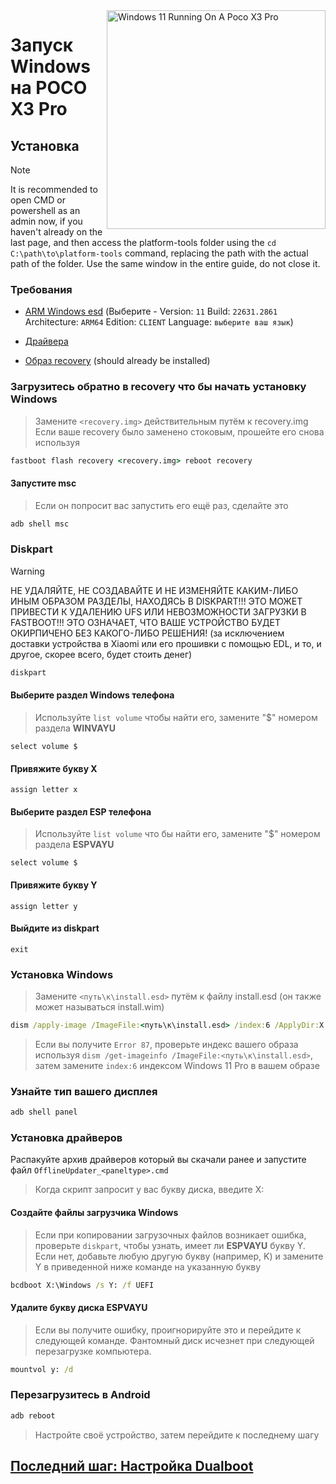 <img align="right" src="https://github.com/woa-vayu/src_vayu_windows/blob/main/2Poco X3 Pro Windows.png" width="350" alt="Windows 11 Running On A Poco X3 Pro">

# Запуск Windows на POCO X3 Pro

## Установка 
> [!NOTE]
> It is recommended to open CMD or powershell as an admin now, if you haven't already on the last page, and then access the platform-tools folder using the `cd C:\path\to\platform-tools` command, replacing the path with the actual path of the folder.
> Use the same window in the entire guide, do not close it.

### Требования 
- [ARM Windows esd](https://worproject.com/esd) (Выберите - Version:  ```11``` Build:  ```22631.2861``` Architecture:  ```ARM64``` Edition:  ```CLIENT``` Language:  ```выберите ваш язык```)

- [Драйвера](https://github.com/woa-vayu/Vayu-Drivers/releases/latest)

- [Образ recovery](https://github.com/woa-vayu-archive/Port-Windows-11-POCO-X3-Pro/releases/tag/Recoveries) (should already be installed)

### Загрузитесь обратно в recovery что бы начать установку Windows
> Замените `<recovery.img>` действительным путём к recovery.img
> Если ваше recovery было заменено стоковым, прошейте его снова используя
```cmd
fastboot flash recovery <recovery.img> reboot recovery
```

#### Запустите msc 
> Если он попросит вас запустить его ещё раз, сделайте это
```cmd
adb shell msc
```

### Diskpart
> [!WARNING]
> НЕ УДАЛЯЙТЕ, НЕ СОЗДАВАЙТЕ И НЕ ИЗМЕНЯЙТЕ КАКИМ-ЛИБО ИНЫМ ОБРАЗОМ РАЗДЕЛЫ, НАХОДЯСЬ В DISKPART!!! ЭТО МОЖЕТ ПРИВЕСТИ К УДАЛЕНИЮ UFS ИЛИ НЕВОЗМОЖНОСТИ ЗАГРУЗКИ В FASTBOOT!!! ЭТО ОЗНАЧАЕТ, ЧТО ВАШЕ УСТРОЙСТВО БУДЕТ ОКИРПИЧЕНО БЕЗ КАКОГО-ЛИБО РЕШЕНИЯ! (за исключением доставки устройства в Xiaomi или его прошивки с помощью EDL, и то, и другое, скорее всего, будет стоить денег)

```cmd
diskpart
```

#### Выберите раздел Windows телефона
> Используйте `list volume` чтобы найти его, замените "$" номером раздела **WINVAYU**
```diskpart
select volume $
```

#### Привяжите букву X
```diskpart
assign letter x
```

#### Выберите раздел ESP телефона
> Используйте `list volume` что бы найти его, замените "$" номером раздела **ESPVAYU**
```diskpart
select volume $
```

#### Привяжите букву Y
```diskpart
assign letter y
```

#### Выйдите из diskpart
```diskpart
exit
```

### Установка Windows
> Замените `<путь\к\install.esd>` путём к файлу install.esd (он также может называться install.wim)

```cmd
dism /apply-image /ImageFile:<путь\к\install.esd> /index:6 /ApplyDir:X:\
```

> Если вы получите `Error 87`, проверьте индекс вашего образа используя `dism /get-imageinfo /ImageFile:<путь\к\install.esd>`, затем замените `index:6` индексом Windows 11 Pro в вашем образе

### Узнайте тип вашего дисплея 
```cmd
adb shell panel
```

### Установка драйверов 
Распакуйте архив драйверов который вы скачали ранее и запустите файл `OfflineUpdater_<paneltype>.cmd` 
> Когда скрипт запросит у вас букву диска, введите X:
  
#### Создайте файлы загрузчика Windows 
> Если при копировании загрузочных файлов возникает ошибка, проверьте `diskpart`, чтобы узнать, имеет ли **ESPVAYU** букву Y. Если нет, добавьте любую другую букву (например, K) и замените Y в приведенной ниже команде на указанную букву 
```cmd
bcdboot X:\Windows /s Y: /f UEFI
```

#### Удалите букву диска ESPVAYU
> Если вы получите ошибку, проигнорируйте это и перейдите к следующей команде. Фантомный диск исчезнет при следующей перезагрузке компьютера.
```cmd
mountvol y: /d
```

### Перезагрузитесь в Android
```cmd
adb reboot
```

> Настройте своё устройство, затем перейдите к последнему шагу

## [Последний шаг: Настройка Dualboot](/guide/Russian/dualboot-ru.md)
